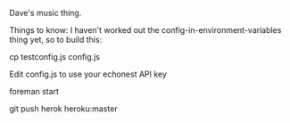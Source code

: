 Dave's music thing.

Things to know: I haven't worked out the config-in-environment-variables thing yet, so to build this:

cp testconfig.js config.js

Edit config.js to use your echonest API key

foreman start

git push herok heroku:master